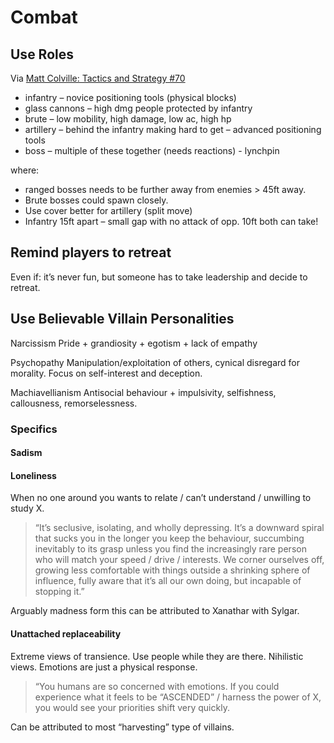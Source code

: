 # Combat

## Use Roles
Via [Matt Colville: Tactics and Strategy #70](https://www.youtube.com/watch?v=FfYItCw00Z4)

- infantry – novice positioning tools (physical blocks)
- glass cannons – high dmg people protected by infantry
- brute – low mobility, high damage, low ac, high hp
- artillery – behind the infantry making hard to get – advanced positioning tools
- boss – multiple of these together (needs reactions) - lynchpin

where:
- ranged bosses needs to be further away from enemies > 45ft away.
- Brute bosses could spawn closely.
- Use cover better for artillery (split move)
- Infantry 15ft apart – small gap with no attack of opp. 10ft both can take!

## Remind players to retreat
Even if: it’s never fun, but someone has to take leadership and decide to retreat.

## Use Believable Villain Personalities
Narcissism
Pride + grandiosity + egotism + lack of empathy

Psychopathy
Manipulation/exploitation of others, cynical disregard for morality. Focus on self-interest and deception.

Machiavellianism
Antisocial behaviour + impulsivity, selfishness, callousness, remorselessness.

### Specifics
#### Sadism
#### Loneliness
When no one around you wants to relate / can’t understand / unwilling to study X.

> “It’s seclusive, isolating, and wholly depressing. It’s a downward spiral that sucks you in the longer you keep the behaviour, succumbing inevitably to its grasp unless you find the increasingly rare person who will match your speed / drive / interests. We corner ourselves off, growing less comfortable with things outside a shrinking sphere of influence, fully aware that it’s all our own doing, but incapable of stopping it.”

Arguably madness form this can be attributed to Xanathar with Sylgar.

#### Unattached replaceability
Extreme views of transience. Use people while they are there. Nihilistic views. Emotions are just a physical response.

> “You humans are so concerned with emotions. If you could experience what it feels to be “ASCENDED” / harness the power of X, you would see your priorities shift very quickly.

Can be attributed to most “harvesting” type of villains.
